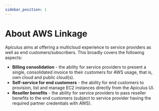 ```yaml
---
sidebar_position: 1
---
```

# About AWS Linkage

Apiculus aims at offering a multicloud experience to service providers as well as end customers/subscribers. This broadly covers the following aspects:

- **Billing consolidation** - the ability for service providers to present a single, consolidated invoice to their customers for AWS usage, that is, own cloud and public cloud(s).
- **Self-service for end customers** - the ability for end customers to provision, list and manage EC2 instances directly from the Apiculus UI.
- **Reseller benefits** - the ability for service providers to pass reseller benefits to the end customers (subject to service provider having the required partner credentials with AWS).





